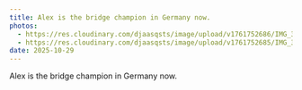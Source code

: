 ```yaml
---
title: Alex is the bridge champion in Germany now.
photos:
  - https://res.cloudinary.com/djaasqsts/image/upload/v1761752686/IMG_3057_alc7n9.webp
  - https://res.cloudinary.com/djaasqsts/image/upload/v1761752685/IMG_3056_cltdki.webp
date: 2025-10-29
---
```


Alex is the bridge champion in Germany now.

